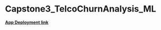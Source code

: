 # Capstone3_TelcoChurnAnalysis_ML

__[App Deployment link]([https://medium.com/@handikaekiw/unlocking-the-potential-of-pycaret-a-low-code-machine-learning-library-c92dd0570167](https://churn-prediction-deploy-eki.streamlit.app/)https://churn-prediction-deploy-eki.streamlit.app/)__
